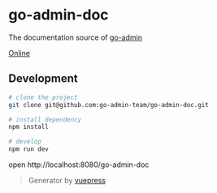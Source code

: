 # go-admin-doc

The documentation source of [go-admin](https://github.com/go-admin-team/go-admin)

[Online](https://go-admin-team.github.io/go-admin-doc)

## Development

```bash
# clone the project
git clone git@github.com:go-admin-team/go-admin-doc.git

# install dependency
npm install

# develop
npm run dev
```

open http://localhost:8080/go-admin-doc

> Generator by [vuepress](https://github.com/vuejs/vuepress)
